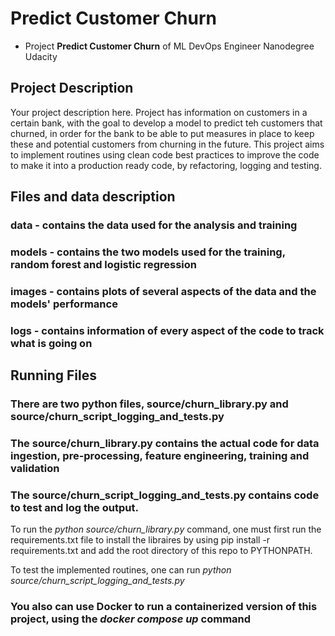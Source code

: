 # Predict Customer Churn

- Project **Predict Customer Churn** of ML DevOps Engineer Nanodegree Udacity

## Project Description
Your project description here.
Project has information on customers in a certain bank, with the goal to develop a model to predict teh customers that churned, in order for the bank to be able to put measures in place to keep these and potential customers from churning in the future. This project aims 
to implement routines using clean code best practices to improve the code to make it into a production ready code, by refactoring, logging and testing.

## Files and data description
### data - contains the data used for the analysis and training
### models - contains the two models used for the training, random forest and logistic regression
### images - contains plots of several aspects of the data and the models' performance
### logs - contains information of every aspect of the code to track what is going on

## Running Files
### There are two python files, source/churn_library.py and source/churn_script_logging_and_tests.py
### The source/churn_library.py contains the actual code for data ingestion, pre-processing, feature engineering, training and validation 
### The source/churn_script_logging_and_tests.py contains code to test and log the output.

To run the *python source/churn_library.py* command, one must first run the requirements.txt file to install the libraires by using pip install -r requirements.txt and add the root directory of this repo to PYTHONPATH.

To test the implemented routines, one can run *python source/churn_script_logging_and_tests.py*

### You also can use Docker to run a containerized version of this project, using the *docker compose up* command




